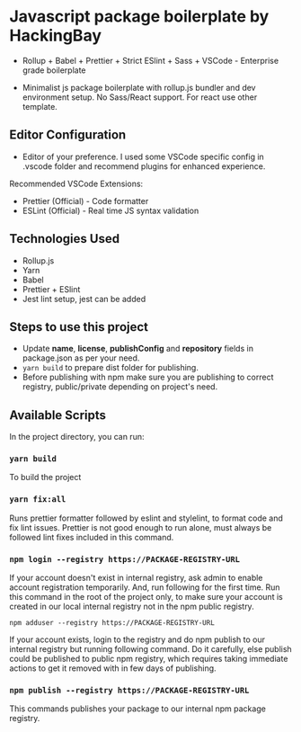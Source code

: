 # Javascript package boilerplate by HackingBay

- Rollup + Babel + Prettier + Strict ESlint + Sass + VSCode - Enterprise grade boilerplate

- Minimalist js package boilerplate with rollup.js bundler and dev environment setup. No Sass/React support. For react use other template.

## Editor Configuration

- Editor of your preference. I used some VSCode specific config in .vscode folder and recommend plugins for enhanced experience.

Recommended VSCode Extensions:
- Prettier (Official) - Code formatter
- ESLint (Official) - Real time JS syntax validation

## Technologies Used

- Rollup.js
- Yarn
- Babel
- Prettier + ESlint
- Jest lint setup, jest can be added

## Steps to use this project
- Update **name**, **license**, **publishConfig** and **repository** fields in package.json as per your need.
- `yarn build` to prepare dist folder for publishing.
- Before publishing with npm make sure you are publishing to correct registry, public/private depending on project's need.

## Available Scripts

In the project directory, you can run:

### `yarn build`

To build the project

### `yarn fix:all`

Runs prettier formatter followed by eslint and stylelint, to format code and fix lint issues.
Prettier is not good enough to run alone, must always be followed lint fixes included in this command.

### `npm login --registry https://PACKAGE-REGISTRY-URL`

If your account doesn't exist in internal registry, ask admin to enable account registration temporarily. And, run following for the first time. Run this command in the root of the project only, to make sure your account is created in our local internal registry not in the npm public registry.

`npm adduser --registry https://PACKAGE-REGISTRY-URL`

If your account exists, login to the registry and do npm publish to our internal registry but running following command. Do it carefully, else publish could be published to public npm registry, which requires taking immediate actions to get it removed with in few days of publishing.

### `npm publish --registry https://PACKAGE-REGISTRY-URL`

This commands publishes your package to our internal npm package registry.